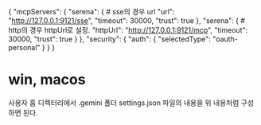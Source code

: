 {
  "mcpServers": {
    "serena": {
      # sse의 경우 url
      "url": "http://127.0.0.1:9121/sse", 
      "timeout": 30000,
      "trust": true
    },
    "serena": {
      # http의 경우 httpUrl로 설정.
      "httpUrl": "http://127.0.0.1:9121/mcp",
      "timeout": 30000,
      "trust": true
    }
  },
  "security": {
    "auth": {
      "selectedType": "oauth-personal"
    }
  }
}


# win, macos
사용자 홈 디렉터리에서 .gemini 폴더 settings.json 파일의 내용을 위 내용처럼 구성하면 된다.